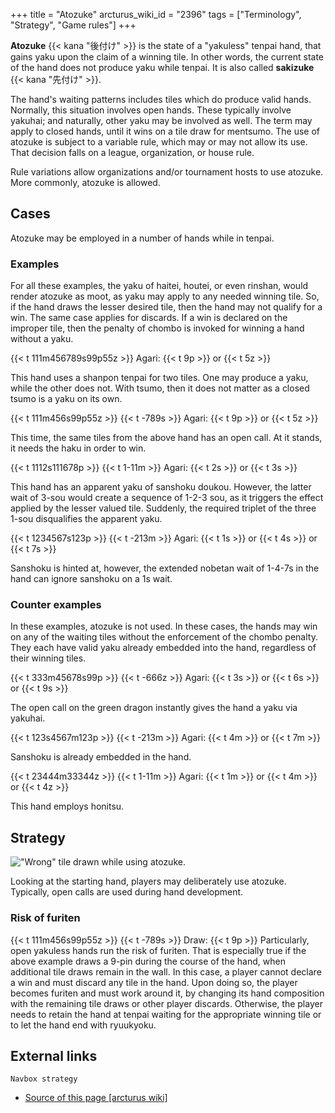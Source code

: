 +++
title = "Atozuke"
arcturus_wiki_id = "2396"
tags = ["Terminology", "Strategy", "Game rules"]
+++

**Atozuke** {{< kana "後付け" >}} is the state of a "yakuless" tenpai hand, that gains yaku upon the
claim of a winning tile. In other words, the current state of the hand does not produce yaku while
tenpai. It is also called **sakizuke** {{< kana "先付け" >}}.

The hand's waiting patterns includes tiles which do produce valid hands. Normally, this situation
involves open hands. These typically involve yakuhai; and naturally, other yaku may be involved as
well. The term may apply to closed hands, until it wins on a tile draw for mentsumo. The use of
atozuke is subject to a variable rule, which may or may not allow its use. That decision falls on a
league, organization, or house rule.

Rule variations allow organizations and/or tournament hosts to use atozuke. More commonly, atozuke
is allowed.

## Cases

Atozuke may be employed in a number of hands while in tenpai.

### Examples

For all these examples, the yaku of haitei, houtei, or even rinshan, would render atozuke as moot,
as yaku may apply to any needed winning tile. So, if the hand draws the lesser desired tile, then
the hand may not qualify for a win. The same case applies for discards. If a win is declared on the
improper tile, then the penalty of chombo is invoked for winning a hand without a yaku.

{{< t 111m456789s99p55z >}} Agari: {{< t 9p >}} or {{< t 5z >}}

This hand uses a shanpon tenpai for two tiles. One may produce a yaku, while the other does not.
With tsumo, then it does not matter as a closed tsumo is a yaku on its own.

{{< t 111m456s99p55z >}} {{< t -789s >}} Agari: {{< t 9p >}} or {{< t 5z >}}

This time, the same tiles from the above hand has an open call. At it stands, it needs the haku in
order to win.

{{< t 1112s111678p >}} {{< t 1-11m >}} Agari: {{< t 2s >}} or {{< t 3s >}}

This hand has an apparent yaku of sanshoku doukou. However, the latter wait of 3-sou would create a
sequence of 1-2-3 sou, as it triggers the effect applied by the lesser valued tile. Suddenly, the
required triplet of the three 1-sou disqualifies the apparent yaku.

{{< t 1234567s123p >}} {{< t -213m >}} Agari: {{< t 1s >}} or {{< t 4s >}} or {{< t 7s >}}

Sanshoku is hinted at, however, the extended nobetan wait of 1-4-7s in the hand can ignore sanshoku
on a 1s wait.

### Counter examples

In these examples, atozuke is not used. In these cases, the hands may win on any of the waiting
tiles without the enforcement of the chombo penalty. They each have valid yaku already embedded into
the hand, regardless of their winning tiles.

{{< t 333m45678s99p >}} {{< t -666z >}} Agari: {{< t 3s >}} or {{< t 6s >}} or {{< t 9s >}}

The open call on the green dragon instantly gives the hand a yaku via yakuhai.

{{< t 123s4567m123p >}} {{< t -213m >}} Agari: {{< t 4m >}} or {{< t 7m >}}

Sanshoku is already embedded in the hand.

{{< t 23444m33344z >}} {{< t 1-11m >}} Agari: {{< t 1m >}} or {{< t 4m >}} or {{< t 4z >}}

This hand employs honitsu.

## Strategy

!["Wrong" tile drawn while using [atozuke](http://tenhou.net/0/?log=2014081312gm-0089-0000-f23fb075&tw=2&ts=7).](Atozuke_risk.png '"Wrong" tile drawn while using atozuke.')

Looking at the starting hand, players may deliberately use atozuke. Typically, open calls are used
during hand development.

### Risk of furiten

{{< t 111m456s99p55z >}} {{< t -789s >}} Draw: {{< t 9p >}} Particularly, open yakuless hands run
the risk of furiten. That is especially true if the above example draws a 9-pin during the course of
the hand, when additional tile draws remain in the wall. In this case, a player cannot declare a win
and must discard any tile in the hand. Upon doing so, the player becomes furiten and must work
around it, by changing its hand composition with the remaining tile draws or other player discards.
Otherwise, the player needs to retain the hand at tenpai waiting for the appropriate winning tile or
to let the hand end with ryuukyoku.

## External links

`Navbox strategy`

- [Source of this page [arcturus wiki]](http://arcturus.su/wiki/Atozuke)
